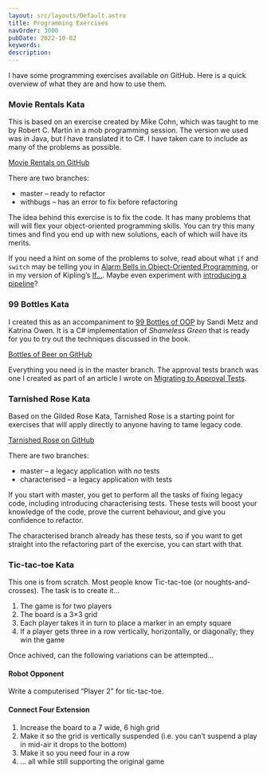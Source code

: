 ```yaml
---
layout: src/layouts/Default.astro
title: Programming Exercises
navOrder: 3000
pubDate: 2022-10-02
keywords: 
description: 
---
```


I have some programming exercises available on GitHub. Here is a quick overview of what they are and how to use them.

### Movie Rentals Kata

This is based on an exercise created by Mike Cohn, which was taught to me by Robert C. Martin in a mob programming session. The version we used was in Java, but I have translated it to C#. I have taken care to include as many of the problems as possible.

[Movie Rentals on GitHub](https://github.com/Steve-Fenton/MovieRentals)

There are two branches:

- master – ready to refactor
- withbugs – has an error to fix before refactoring

The idea behind this exercise is to fix the code. It has many problems that will will flex your object-oriented programming skills. You can try this many times and find you end up with new solutions, each of which will have its merits.

If you need a hint on some of the problems to solve, read about what `if` and `switch` may be telling you in [Alarm Bells in Object-Oriented Programming](https://www.stevefenton.co.uk/2013/03/alarm-bells-in-object-oriented-programming/), or in my version of Kipling’s [If…](https://www.stevefenton.co.uk/2017/08/if/). Maybe even experiment with [introducing a pipeline](https://www.stevefenton.co.uk/2021/10/introducing-an-async-pipeline-in-c/)?

### 99 Bottles Kata

I created this as an accompaniment to [99 Bottles of OOP](https://www.sandimetz.com/99bottles/) by Sandi Metz and Katrina Owen. It is a C# implementation of *Shameless Green* that is ready for you to try out the techniques discussed in the book.

[Bottles of Beer on GitHub](https://github.com/Steve-Fenton/BottlesOfBeer)

Everything you need is in the master branch. The approval tests branch was one I created as part of an article I wrote on [Migrating to Approval Tests](https://www.stevefenton.co.uk/2018/04/migrating-existing-tests-to-approvaltests/).

### Tarnished Rose Kata

Based on the Gilded Rose Kata, Tarnished Rose is a starting point for exercises that will apply directly to anyone having to tame legacy code.

[Tarnished Rose on GitHub](https://github.com/Steve-Fenton/TarnishedRose)

There are two branches:

- master – a legacy application with *no* tests
- characterised – a legacy application with tests

If you start with master, you get to perform all the tasks of fixing legacy code, including introducing characterising tests. These tests will boost your knowledge of the code, prove the current behaviour, and give you confidence to refactor.

The characterised branch already has these tests, so if you want to get straight into the refactoring part of the exercise, you can start with that.

### Tic-tac-toe Kata

This one is from scratch. Most people know Tic-tac-toe (or noughts-and-crosses). The task is to create it…

1. The game is for two players
2. The board is a 3×3 grid
3. Each player takes it in turn to place a marker in an empty square
4. If a player gets three in a row vertically, horizontally, or diagonally; they win the game

Once achived, can the following variations can be attempted…

#### Robot Opponent

Write a computerised “Player 2” for tic-tac-toe.

#### Connect Four Extension

1. Increase the board to a 7 wide, 6 high grid
2. Make it so the grid is vertically suspended (i.e. you can’t suspend a play in mid-air it drops to the bottom)
3. Make it so you need four in a row
4. … all while still supporting the original game